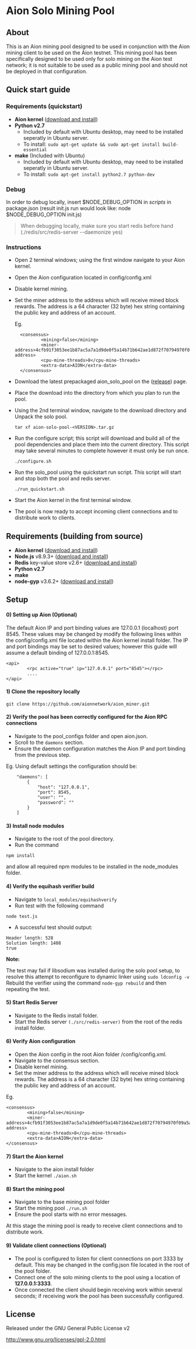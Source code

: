 # Aion Solo Mining Pool

## About

This is an Aion mining pool designed to be used in conjunction with the Aion mining client to be used on the Aion testnet. This mining pool has been specifically designed to be used only for solo mining on the Aion test network; it is not suitable to be used as a public mining pool and should not be deployed in that configuration.

## Quick start guide 

### Requirements (quickstart)
- **Aion kernel** ([download and install](https://github.com/aionnetwork/aion))
- **Python v2.7**
  - Included by default with Ubuntu desktop, may need to be installed seperatly in Ubuntu server. 
  - To install: ```sudo apt-get update && sudo apt-get install build-essential```
- **make** (Included with Ubuntu)
  - Included by default with Ubuntu desktop, may need to be installed seperatly in Ubuntu server. 
  - To install: ```sudo apt-get install python2.7 python-dev```

### Debug

In order to debug locally, insert $NODE_DEBUG_OPTION in *scripts* in package.json (result init.js run would look like: node $NODE_DEBUG_OPTION init.js)

> When debugging locally, make sure you start redis before hand (./redis/src/redis-server --daemonize yes)

### Instructions

- Open 2 terminal windows; using the first window navigate to your Aion kernel.
- Open the Aion configuration located in config/config.xml
- Disable kernel mining.
- Set the miner address to the address which will receive mined block rewards. The address is a 64 character (32 byte) hex string containing the public key and address of an account. 

  Eg.
  ```
    <consensus>
            <mining>false</mining>
            <miner-address>4cfb91f3053ee1b87ac5a7a1d9de0f5a14b71b642ae1d872f70794970f09a5a2</miner-address>
            <cpu-mine-threads>8</cpu-mine-threads>
            <extra-data>AION</extra-data>
    </consensus>
  ```

- Download the latest prepackaged aion_solo_pool on the ([release](https://github.com/aionnetwork/aion_miner/releases)) page.
- Place the download into the directory from which you plan to run the pool.
- Using the 2nd terminal window, navigate to the download directory and Unpack the solo pool.
  ```
  tar xf aion-solo-pool-<VERSION>.tar.gz
  ```
- Run the configure script; this script will download and build all of the pool dependencies and place them into the current directory. This script may take several minutes to complete however it must only be run once. 
  ```
  ./configure.sh
  ```
- Run the solo_pool using the quickstart run script. This script will start and stop both the pool and redis server. 
  ```
  ./run_quickstart.sh
  ```
- Start the Aion kernel in the first terminal window. 
- The pool is now ready to accept incoming client connections and to distribute work to clients. 


## Requirements (building from source)
* **Aion kernel** ([download and install](https://github.com/aionnetwork/aion))
* **Node.js** v8.9.3+ ([download and install](https://nodejs.org/en/download/))
* **Redis** key-value store v2.6+ ([download and install](http://redis.io/topics/quickstart))
* **Python v2.7**
* **make**
* **node-gyp** v3.6.2+ ([download and install](https://github.com/nodejs/node-gyp))

## Setup

#### 0) Setting up Aion (Optional)

The default Aion IP and port binding values are 127.0.0.1 (localhost) port 8545. These values may be changed by modify the following lines within the config/config.xml file located within the Aion kernel install folder. The IP and port bindings may be set to desired values; however this guide will assume a default binding of 127.0.0.1:8545.

```
<api>
        <rpc active="true" ip="127.0.0.1" port="8545"></rpc>
        ....
</api>
```

#### 1) Clone the repository locally

```git clone https://github.com/aionnetwork/aion_miner.git```

#### 2) Verify the pool has been correctly configured for the Aion RPC connections
- Navigate to the pool_configs folder and open aion.json.
- Scroll to the ```daemons``` section.
- Ensure the daemon configuration matches the Aion IP and port binding from the previous step. 

Eg. Using default settings the configuration should be:

```
    "daemons": [
        {
            "host": "127.0.0.1",
            "port": 8545,
            "user": "",
            "password": ""
        }
    ]
```

#### 3) Install node modules

- Navigate to the root of the pool directory.
- Run the command 
```
npm install
``` 
and allow all required npm modules to be installed in the node_modules folder.

#### 4) Verify the equihash verifier build

- Navigate to ```local_modules/equihashverify```
- Run test with the following command 
```
node test.js
```
- A successful test should output: 
```
Header length: 528
Solution length: 1408
true
```

**Note:**

The test may fail if libsodium was installed during the solo pool setup, to resolve this attempt to reconfigure to dynamic linker using 
    ```
    sudo ldconfig -v
    ```
    Rebuild the verifier using the command 
    ```
    node-gyp rebuild
    ``` 
    and then repeating the test.


#### 5) Start Redis Server

- Navigate to the Redis install folder.
- Start the Redis server ```(./src/redis-server)``` from the root of the redis install folder. 

#### 6) Verify Aion configuration
- Open the Aion config in the root Aion folder /config/config.xml.
- Navigate to the consensus section.
- Disable kernel mining.
- Set the miner address to the address which will receive mined block rewards. The address is a 64 character (32 byte) hex string containing the public key and address of an account. 

Eg.

```
<consensus>
        <mining>false</mining>
        <miner-address>4cfb91f3053ee1b87ac5a7a1d9de0f5a14b71b642ae1d872f70794970f09a5a2</miner-address>
        <cpu-mine-threads>8</cpu-mine-threads>
        <extra-data>AION</extra-data>
</consensus>
```

#### 7) Start the Aion kernel

- Navigate to the aion install folder
- Start the kernel ```./aion.sh```

#### 8) Start the mining pool

- Navigate to the base mining pool folder
- Start the mining pool ```./run.sh```
- Ensure the pool starts with no error messages.

At this stage the mining pool is ready to receive client connections and to distribute work. 

#### 9) Validate client connections (Optional)

- The pool is configured to listen for client connections on port 3333 by default. This may be changed in the config.json file located in the root of the pool folder. 
- Connect one of the solo mining clients to the pool using a location of **127.0.0.1:3333**. 
- Once connected the client should begin receiving work within several seconds; if receiving work the pool has been successfully configured. 

License
-------
Released under the GNU General Public License v2

http://www.gnu.org/licenses/gpl-2.0.html
